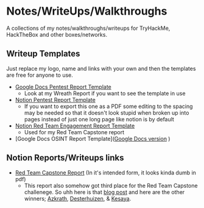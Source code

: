 # Notes/WriteUps/Walkthroughs
A collections of my notes/walkthroughs/writeups for TryHackMe, HackTheBox and other boxes/networks. 

## Writeup Templates
Just replace my logo, name and links with your own and then the templates are free for anyone to use.
* [Google Docs Pentest Report Template](https://docs.google.com/document/d/1ShZPwWHNc6Bxi9d8CuesNG8QTWPJjF3ubvyLr9urV58/edit?usp=sharing)
  * Look at my Wreath Report if you want to see the template in use
* [Notion Pentest Report Template](https://hironewf.notion.site/Penetration-Testing-Report-Template-d720d84dc6034cd992caf933cb692b4f) 
  * If you want to export this one as a PDF some editing to the spacing may be needed so that it doesn't look stupid when broken up into pages instead of just one long page like notion is by default
* [Notion Red Team Engagement Report Template](https://hironewf.notion.site/Red-Team-Engagement-Report-76150bbdd379486e96bce92a8a97323a?pvs=4)
  * Used for my Red Team Capstone report
* [Google Docs OSINT Report Template]([Google Docs version](https://docs.google.com/document/d/1m5JJ-9xde0pr2Pj2qQiWNK7FJSCBRexn/edit?usp=sharing&ouid=102751942465533719844&rtpof=true&sd=true)
)
## Notion Reports/Writeups links
* [Red Team Capstone Report](https://hironewf.notion.site/Red-Team-Capstone-Report-4f53d584a90f4a9d91a022ff869c2878?pvs=4) (In it's intended form, it looks kinda dumb in pdf)
  * This report also somehow got third place for the Red Team Capstone challenege. So uhh here is that [blog post](https://tryhackme.com/r/resources/blog/hironewf-red-team-capstone-write-up) and here are the other winners; [Azkrath](https://tryhackme.com/r/resources/blog/azkraths-red-team-capstone-write-up), [Desterhuizen](https://tryhackme.com/r/resources/blog/desterhuizen-red-team-capstone-write-up), & [Kesaya](https://tryhackme.com/r/resources/blog/kesaya-red-team-capstone-write-up).
